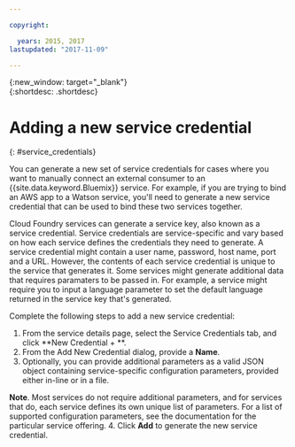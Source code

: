 ```yaml
---

copyright:

  years: 2015, 2017
lastupdated: "2017-11-09"

---
```


{:new_window: target="_blank"}  
{:shortdesc: .shortdesc}


# Adding a new service credential
{: #service_credentials}

You can generate a new set of service credentials for cases where you want to manually connect an external consumer to an {{site.data.keyword.Bluemix}} service. For example, if you are trying to bind an AWS app to a Watson service, you'll need to generate a new service credential that can be used to bind these two services together.

Cloud Foundry services can generate a service key, also known as a service credential. Service credentials are service-specific and vary based on how each service defines the credentials they need to generate. A service credential might contain a user name, password, host name, port and a URL. However, the contents of each service credential is unique to the service that generates it. Some services might generate additional data that requires paramaters to be passed in. For example, a service might require you to input a language parameter to set the default language returned in the service key that's generated. 

Complete the following steps to add a new service credential:

1. From the service details page, select the Service Credentials tab, and click **New Credential + **.
2. From the Add New Credential dialog, provide a **Name**.
3. Optionally, you can provide additional parameters as a valid JSON object containing service-specific configuration parameters, provided either in-line or in a file.

  **Note**. Most services do not require additional parameters, and for services that do, each service defines its own unique list of parameters. For a list of supported configuration parameters, see the documentation for the particular service offering.
4. Click **Add** to generate the new service credential.
